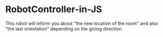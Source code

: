 # RobotController-in-JS
This robot will inform you about "the new location of the room" and also "the last orientation" depending on the giving direction
